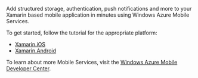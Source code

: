 Add structured storage, authentication, push notifications and more to your Xamarin based mobile application in minutes using Windows Azure Mobile Services.

To get started, follow the tutorial for the appropriate platform:

- [Xamarin.iOS](https://www.windowsazure.com/en-us/develop/mobile/tutorials/get-started-xamarin-ios/)
- [Xamarin.Android](https://www.windowsazure.com/en-us/develop/mobile/tutorials/get-started-xamarin-android/)

To learn about more Mobile Services, visit the [Windows Azure Mobile Developer Center](https://www.windowsazure.com/en-us/develop/mobile/).